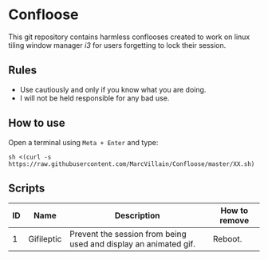 # Confloose
This git repository contains harmless conflooses created to work on linux tiling window manager _i3_ for users forgetting to lock their session.

## Rules
- Use cautiously and only if you know what you are doing.
- I will not be held responsible for any bad use.

## How to use
Open a terminal using `Meta + Enter` and type:
```
sh <(curl -s https://raw.githubusercontent.com/MarcVillain/Confloose/master/XX.sh)
```

## Scripts
ID | Name | Description | How to remove
--- | --- | --- | ---
1 | Gifileptic | Prevent the session from being used and display an animated gif. | Reboot.
